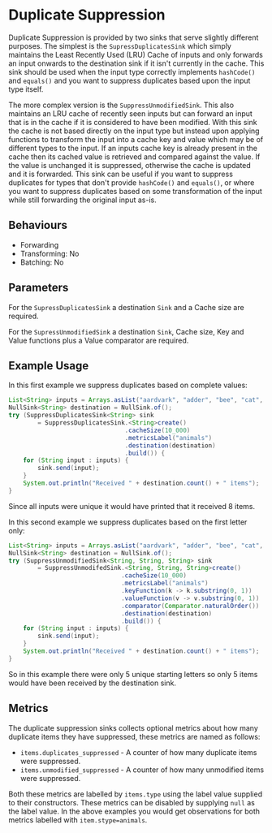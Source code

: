 # Duplicate Suppression

Duplicate Suppression is provided by two sinks that serve slightly different purposes.  The simplest is the
`SupressDuplicatesSink` which simply maintains the Least Recently Used (LRU) Cache of inputs and only forwards an input
onwards to the destination sink if it isn't currently in the cache.  This sink should be used when the input type
correctly implements `hashCode()` and `equals()` and you want to suppress duplicates based upon the input type itself.

The more complex version is the `SuppressUnmodifiedSink`. This also maintains an LRU cache of recently seen inputs but
can forward an input that is in the cache if it is considered to have been modified.  With this sink the cache is not
based directly on the input type but instead upon applying functions to transform the input into a cache key and value
which may be of different types to the input. If an inputs cache key is already present in the cache then its cached
value is retrieved and compared against the value.  If the value is unchanged it is suppressed, otherwise the cache is
updated and it is forwarded.  This sink can be useful if you want to suppress duplicates for types that don't provide
`hashCode()` and `equals()`, or where you want to suppress duplicates based on some transformation of the input while
still forwarding the original input as-is.

## Behaviours

- Forwarding
- Transforming: No
- Batching: No

## Parameters

For the `SupressDuplicatesSink` a destination `Sink` and a Cache size are required.

For the `SupressUnmodifiedSink` a destination `Sink`, Cache size, Key and Value functions plus a Value comparator are
required.

## Example Usage

In this first example we suppress duplicates based on complete values:

```java
List<String> inputs = Arrays.asList("aardvark", "adder", "bee", "cat", "caterpillar", "chicken", "dolphin", "elephant")
NullSink<String> destination = NullSink.of();
try (SuppressDuplicatesSink<String> sink 
        = SuppressDuplicatesSink.<String>create()
                                .cacheSize(10_000)
                                .metricsLabel("animals")
                                .destination(destination)
                                .build()) {
    for (String input : inputs) {
        sink.send(input);
    }
    System.out.println("Received " + destination.count() + " items");
}
```

Since all inputs were unique it would have printed that it received 8 items.

In this second example we suppress duplicates based on the first letter only:

```java
List<String> inputs = Arrays.asList("aardvark", "adder", "bee", "cat", "caterpillar", "chicken", "dolphin", "elephant")
NullSink<String> destination = NullSink.of();
try (SuppressUnmodifiedSink<String, String, String> sink 
        = SuppressUnmodifedSink.<String, String, String>create()
                               .cacheSize(10_000)
                               .metricsLabel("animals")
                               .keyFunction(k -> k.substring(0, 1))
                               .valueFunction(v -> v.substring(0, 1))
                               .comparator(Comparator.naturalOrder())
                               .destination(destination)
                               .build()) {
    for (String input : inputs) {
        sink.send(input);
    }
    System.out.println("Received " + destination.count() + " items");
}
```

So in this example there were only 5 unique starting letters so only 5 items would have been received by the destination
sink.

## Metrics

The duplicate suppression sinks collects optional metrics about how many duplicate items they have suppressed, these
metrics are named as follows:

- `items.duplicates_suppressed` - A counter of how many duplicate items were suppressed.
- `items.unmodified_suppressed` - A counter of how many unmodified items were suppressed.

Both these metrics are labelled by `items.type` using the label value supplied to their constructors.  These metrics can
be disabled by supplying `null` as the label value.  In the above examples you would get observations for both metrics
labelled with `item.stype=animals`.